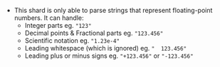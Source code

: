 - This shard is only able to parse strings that represent floating-point numbers. It can handle:
  - Integer parts eg. `"123"`
  - Decimal points & Fractional parts eg. `"123.456"`
  - Scientific notation eg. `"1.23e-4"`
  - Leading whitespace (which is ignored) eg. `"  123.456"`
  - Leading plus or minus signs eg. `"+123.456"` or `"-123.456"`